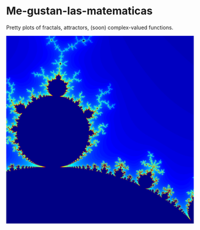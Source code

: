 # Me-gustan-las-matematicas
Pretty plots of fractals, attractors, (soon) complex-valued functions.

![](mandelbrot.png)
